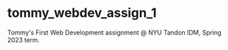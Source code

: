 # tommy_webdev_assign_1
Tommy's First Web Development assignment @ NYU Tandon IDM, Spring 2023 term. 
